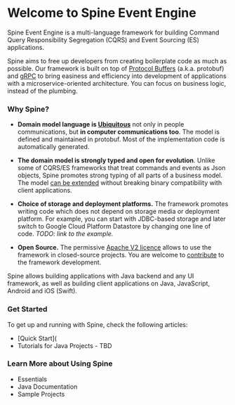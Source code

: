 # Welcome to Spine Event Engine

Spine Event Engine is a multi-language framework for building Command Query Responsibility Segregation (CQRS) and Event Sourcing (ES) applications.

Spine aims to free up developers from creating boilerplate code as much as possible. Our framework is built on top of [Protocol Buffers](https://developers.google.com/protocol-buffers/docs/overview) (a.k.a. protobuf) and [gRPC](http://www.grpc.io/docs/) to bring easiness and efficiency into development of applications with a microservice-oriented architecture. You can focus on business logic, instead of the plumbing.

### Why Spine?

*  **Domain model language is [Ubiquitous](http://martinfowler.com/bliki/UbiquitousLanguage.html)** not only in people communications, but **in computer communications too**. The model is defined and maintained in protobuf. Most of the implementation code is automatically generated.

*  **The domain model is strongly typed and open for evolution**. Unlike some of  CQRS/ES frameworks that treat commands and events as Json objects, Spine promotes strong typing of all parts of a business model. The model [can be extended](https://developers.google.com/protocol-buffers/docs/proto3#updating) without breaking binary compatibility with client applications.

*  **Choice of storage and deployment platforms.** The framework promotes writing code which does not depend on storage media or deployment platform. For example, you can start with JDBC-based storage and later switch to Google Cloud Platform Datastore by changing one line of code. *TODO: link to the example.*

*  **Open Source.** The permissive [Apache V2 licence](https://github.com/SpineEventEngine/core-java/blob/master/LICENSE) allows to use the framework in closed-source projects. You are welcome to [contribute](/contribute/index.html) to the framework development.

Spine allows building applications with Java backend and any UI framework, as well as building client applications on Java, JavaScript, Android and iOS (Swift).




### Get Started

To get up and running with Spine, check the following articles:
* [Quick Start](
* Tutorials for Java Projects - TBD



### Learn More about Using Spine


* Essentials
* Java Documentation
* Sample Projects